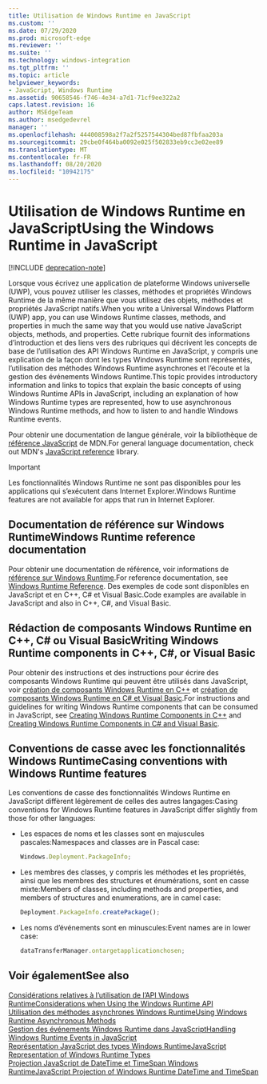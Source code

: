 ```yaml
---
title: Utilisation de Windows Runtime en JavaScript
ms.custom: ''
ms.date: 07/29/2020
ms.prod: microsoft-edge
ms.reviewer: ''
ms.suite: ''
ms.technology: windows-integration
ms.tgt_pltfrm: ''
ms.topic: article
helpviewer_keywords:
- JavaScript, Windows Runtime
ms.assetid: 90658546-f746-4e34-a7d1-71cf9ee322a2
caps.latest.revision: 16
author: MSEdgeTeam
ms.author: msedgedevrel
manager: ''
ms.openlocfilehash: 444008598a2f7a2f5257544304bed87fbfaa203a
ms.sourcegitcommit: 29cbe0f464ba0092e025f502833eb9cc3e02ee89
ms.translationtype: MT
ms.contentlocale: fr-FR
ms.lasthandoff: 08/20/2020
ms.locfileid: "10942175"
---
```

# <span data-ttu-id="a658f-102">Utilisation de Windows Runtime en JavaScript</span><span class="sxs-lookup"><span data-stu-id="a658f-102">Using the Windows Runtime in JavaScript</span></span>  

[!INCLUDE [deprecation-note](../includes/legacy-edge-note.md)]  

<span data-ttu-id="a658f-103">Lorsque vous écrivez une application de plateforme Windows universelle (UWP), vous pouvez utiliser les classes, méthodes et propriétés Windows Runtime de la même manière que vous utilisez des objets, méthodes et propriétés JavaScript natifs.</span><span class="sxs-lookup"><span data-stu-id="a658f-103">When you write a Universal Windows Platform \(UWP\) app, you can use Windows Runtime classes, methods, and properties in much the same way that you would use native JavaScript objects, methods, and properties.</span></span>  <span data-ttu-id="a658f-104">Cette rubrique fournit des informations d’introduction et des liens vers des rubriques qui décrivent les concepts de base de l’utilisation des API Windows Runtime en JavaScript, y compris une explication de la façon dont les types Windows Runtime sont représentés, l’utilisation des méthodes Windows Runtime asynchrones et l’écoute et la gestion des événements Windows Runtime.</span><span class="sxs-lookup"><span data-stu-id="a658f-104">This topic provides introductory information and links to topics that explain the basic concepts of using Windows Runtime APIs in JavaScript, including an explanation of how Windows Runtime types are represented, how to use asynchronous Windows Runtime methods, and how to listen to and handle Windows Runtime events.</span></span>  

<span data-ttu-id="a658f-105">Pour obtenir une documentation de langue générale, voir la bibliothèque de [référence JavaScript][MDNJavascriptReference] de MDN.</span><span class="sxs-lookup"><span data-stu-id="a658f-105">For general language documentation, check out MDN's [JavaScript reference][MDNJavascriptReference] library.</span></span>  

> [!IMPORTANT]
> <span data-ttu-id="a658f-106">Les fonctionnalités Windows Runtime ne sont pas disponibles pour les applications qui s’exécutent dans Internet Explorer.</span><span class="sxs-lookup"><span data-stu-id="a658f-106">Windows Runtime features are not available for apps that run in Internet Explorer.</span></span>  

## <span data-ttu-id="a658f-107">Documentation de référence sur Windows Runtime</span><span class="sxs-lookup"><span data-stu-id="a658f-107">Windows Runtime reference documentation</span></span>  

<span data-ttu-id="a658f-108">Pour obtenir une documentation de référence, voir informations de [référence sur Windows Runtime][UwpApiIndex].</span><span class="sxs-lookup"><span data-stu-id="a658f-108">For reference documentation, see [Windows Runtime Reference][UwpApiIndex].</span></span>  <span data-ttu-id="a658f-109">Des exemples de code sont disponibles en JavaScript et en C++, C# et Visual Basic.</span><span class="sxs-lookup"><span data-stu-id="a658f-109">Code examples are available in JavaScript and also in C++, C#, and Visual Basic.</span></span>  

## <span data-ttu-id="a658f-110">Rédaction de composants Windows Runtime en C++, C# ou Visual Basic</span><span class="sxs-lookup"><span data-stu-id="a658f-110">Writing Windows Runtime components in C++, C#, or Visual Basic</span></span>  

<span data-ttu-id="a658f-111">Pour obtenir des instructions et des instructions pour écrire des composants Windows Runtime qui peuvent être utilisés dans JavaScript, voir [création de composants Windows Runtime en C++][WindowsUwpWinrtCpp] et [création de composants Windows Runtime en C# et Visual Basic][WindowsUwpWinrtCsharpVb].</span><span class="sxs-lookup"><span data-stu-id="a658f-111">For instructions and guidelines for writing Windows Runtime components that can be consumed in JavaScript, see [Creating Windows Runtime Components in C++][WindowsUwpWinrtCpp] and [Creating Windows Runtime Components in C# and Visual Basic][WindowsUwpWinrtCsharpVb].</span></span>  

## <span data-ttu-id="a658f-112">Conventions de casse avec les fonctionnalités Windows Runtime</span><span class="sxs-lookup"><span data-stu-id="a658f-112">Casing conventions with Windows Runtime features</span></span>  

<span data-ttu-id="a658f-113">Les conventions de casse des fonctionnalités Windows Runtime en JavaScript diffèrent légèrement de celles des autres langages:</span><span class="sxs-lookup"><span data-stu-id="a658f-113">Casing conventions for Windows Runtime features in JavaScript differ slightly from those for other languages:</span></span>  

*   <span data-ttu-id="a658f-114">Les espaces de noms et les classes sont en majuscules pascales:</span><span class="sxs-lookup"><span data-stu-id="a658f-114">Namespaces and classes are in Pascal case:</span></span>  
    
    ```javascript
    Windows.Deployment.PackageInfo;
    ```  
    
*   <span data-ttu-id="a658f-115">Les membres des classes, y compris les méthodes et les propriétés, ainsi que les membres des structures et énumérations, sont en casse mixte:</span><span class="sxs-lookup"><span data-stu-id="a658f-115">Members of classes, including methods and properties, and members of structures and enumerations, are in camel case:</span></span>  
    
    ```javascript
    Deployment.PackageInfo.createPackage();
    ```  
    
*   <span data-ttu-id="a658f-116">Les noms d’événements sont en minuscules:</span><span class="sxs-lookup"><span data-stu-id="a658f-116">Event names are in lower case:</span></span>  
    
    ```javascript
    dataTransferManager.ontargetapplicationchosen;
    ```  

## <span data-ttu-id="a658f-117">Voir également</span><span class="sxs-lookup"><span data-stu-id="a658f-117">See also</span></span>  

[<span data-ttu-id="a658f-118">Considérations relatives à l’utilisation de l’API Windows Runtime</span><span class="sxs-lookup"><span data-stu-id="a658f-118">Considerations when Using the Windows Runtime API</span></span>][WindowsRuntimeConsiderationsApi]  
[<span data-ttu-id="a658f-119">Utilisation des méthodes asynchrones Windows Runtime</span><span class="sxs-lookup"><span data-stu-id="a658f-119">Using Windows Runtime Asynchronous Methods</span></span>][WindowsRuntimeAsynchronousMethods]   
[<span data-ttu-id="a658f-120">Gestion des événements Windows Runtime dans JavaScript</span><span class="sxs-lookup"><span data-stu-id="a658f-120">Handling Windows Runtime Events in JavaScript</span></span>][WindowsRuntimeEventsJavascript]   
[<span data-ttu-id="a658f-121">Représentation JavaScript des types Windows Runtime</span><span class="sxs-lookup"><span data-stu-id="a658f-121">JavaScript Representation of Windows Runtime Types</span></span>][WindowsRuntimeJavascriptTypes]   
[<span data-ttu-id="a658f-122">Projection JavaScript de DateTime et TimeSpan Windows Runtime</span><span class="sxs-lookup"><span data-stu-id="a658f-122">JavaScript Projection of Windows Runtime DateTime and TimeSpan</span></span>][WindowsRuntimeDatetimeTimespan]  

<!-- links  -->  

[WindowsRuntimeConsiderationsApi]: ./considerations-when-using-the-windows-runtime-api.md "Éléments à prendre en compte lors de l’utilisation de l’API Windows Runtime | Documents Microsoft"  
[WindowsRuntimeEventsJavascript]: ./handling-windows-runtime-events-in-javascript.md "Gestion des événements Windows Runtime en JavaScript | Documents Microsoft"  
[WindowsRuntimeJavascriptTypes]: ./javascript-representation-of-windows-runtime-types.md "Représentation JavaScript des types Windows Runtime | Documents Microsoft"  
[WindowsRuntimeAsynchronousMethods]: ./using-windows-runtime-asynchronous-methods.md "Utilisation de méthodes asynchrones Windows Runtime | Documents Microsoft"  
[WindowsRuntimeDatetimeTimespan]: ./windows-runtime-datetime-and-timespan-representations.md "Représentations DateTime et TimeSpan Windows Runtime | Documents Microsoft"  

[UwpApiIndex]: /uwp/api/index "Espaces de noms UWP Windows | Documents Microsoft"  
[WindowsUwpWinrtCpp]: /windows/uwp/winrt-components/creating-windows-runtime-components-in-cpp "Composants Windows Runtime avec C++/CX | Documents Microsoft"  
[WindowsUwpWinrtCsharpVb]: /windows/uwp/winrt-components/creating-windows-runtime-components-in-csharp-and-visual-basic "Composants Windows Runtime avec C# et Visual Basic | Documents Microsoft"  

[MDNJavascriptReference]: https://developer.mozilla.org/docs/Web/JavaScript/Reference "Référence JavaScript | MDN"  
